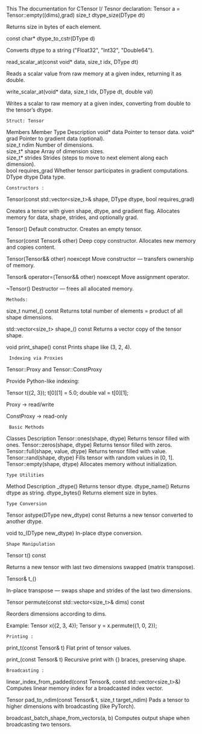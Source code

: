 This The documentation for CTensor
I/ Tesnor declaration:
Tensor a = Tensor::empty((dims),grad)
size_t dtype_size(DType dt)

Returns size in bytes of each element.

const char* dtype_to_cstr(DType d)

Converts dtype to a string ("Float32", "Int32", "Double64").

read_scalar_at(const void* data, size_t idx, DType dt)

Reads a scalar value from raw memory at a given index, returning it as double.

write_scalar_at(void* data, size_t idx, DType dt, double val)

Writes a scalar to raw memory at a given index, converting from double to the tensor’s dtype.

    Struct: Tensor
Members
Member	Type	Description
void* data	Pointer to tensor data.	
void* grad	Pointer to gradient data (optional).	
size_t ndim	Number of dimensions.	
size_t* shape	Array of dimension sizes.	
size_t* strides	Strides (steps to move to next element along each dimension).	
bool requires_grad	Whether tensor participates in gradient computations.	
DType dtype	Data type.

    Constructors :   

Tensor(const std::vector<size_t>& shape, DType dtype, bool requires_grad)

Creates a tensor with given shape, dtype, and gradient flag.
Allocates memory for data, shape, strides, and optionally grad.

Tensor()
Default constructor. Creates an empty tensor.

Tensor(const Tensor& other)
Deep copy constructor. Allocates new memory and copies content.

Tensor(Tensor&& other) noexcept
Move constructor — transfers ownership of memory.

Tensor& operator=(Tensor&& other) noexcept
Move assignment operator.

~Tensor()
Destructor — frees all allocated memory.

    Methods:

size_t numel_() const
Returns total number of elements = product of all shape dimensions.

std::vector<size_t> shape_() const
Returns a vector copy of the tensor shape.

void print_shape() const
Prints shape like (3, 2, 4).

     Indexing via Proxies
Tensor::Proxy and Tensor::ConstProxy

Provide Python-like indexing:

Tensor t({2, 3});
t[0][1] = 5.0;
double val = t[0][1];


Proxy → read/write

ConstProxy → read-only

     Basic Methods
Classes 	Description
Tensor::ones(shape, dtype)	Returns tensor filled with ones.
Tensor::zeros(shape, dtype)	Returns tensor filled with zeros.
Tensor::full(shape, value, dtype)	Returns tensor filled with value.
Tensor::rand(shape, dtype)	Fills tensor with random values in [0, 1].
Tensor::empty(shape, dtype)	Allocates memory without initialization.

    Type Utilities
Method	Description
_dtype()	Returns tensor dtype.
dtype_name()	Returns dtype as string.
dtype_bytes()	Returns element size in bytes.

    Type Conversion
Tensor astype(DType new_dtype) const
Returns a new tensor converted to another dtype.

void to_(DType new_dtype)
In-place dtype conversion.

    Shape Manipulation
Tensor t() const

Returns a new tensor with last two dimensions swapped (matrix transpose).

Tensor& t_()

In-place transpose — swaps shape and strides of the last two dimensions.

Tensor permute(const std::vector<size_t>& dims) const

Reorders dimensions according to dims.

Example:
Tensor x({2, 3, 4});
Tensor y = x.permute({1, 0, 2});

    Printing :
print_t(const Tensor& t)
Flat print of tensor values.

print_(const Tensor& t)
Recursive print with {} braces, preserving shape.

    Broadcasting :
linear_index_from_padded(const Tensor&, const std::vector<size_t>&)
Computes linear memory index for a broadcasted index vector.

Tensor pad_to_ndim(const Tensor& t, size_t target_ndim)
Pads a tensor to higher dimensions with broadcasting (like PyTorch).

broadcast_batch_shape_from_vectors(a, b)
Computes output shape when broadcasting two tensors.